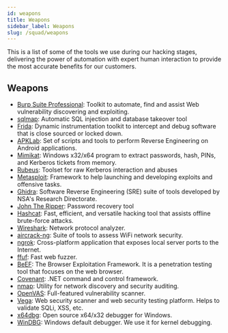 ```yaml
---
id: weapons
title: Weapons
sidebar_label: Weapons
slug: /squad/weapons
---
```


This is a list of some of the tools we use
during our hacking stages, delivering the power
of automation with expert human interaction to provide
the most accurate benefits for our customers.

## Weapons

- [Burp Suite Professional](https://portswigger.net/burp/pro):
  Toolkit to automate, find and assist Web vulnerability
  discovering and exploiting.
- [sqlmap](https://sqlmap.org/): Automatic SQL
  injection and database takeover tool
- [Frida](https://frida.re/): Dynamic instrumentation
  toolkit to intercept and debug software that is close sourced
  or locked down.
- [APKLab](https://github.com/APKLab/APKLab): Set of
  scripts and tools to perform Reverse Engineering on
  Android applications.
- [Mimikat](https://github.com/ParrotSec/mimikatz):  Windows
  x32/x64 program to extract passwords, hash, PINs,
  and Kerberos tickets from memory.
- [Rubeus](https://github.com/GhostPack/Rubeus):
  Toolset for raw Kerberos interaction and abuses
- [Metasploit](https://www.metasploit.com/):
  Framework to help launching and developing exploits and
  offensive tasks.
- [Ghidra](https://ghidra-sre.org/): Software Reverse
  Engineering (SRE) suite of tools developed by NSA's
  Research Directorate.
- [John The Ripper](https://www.openwall.com/john/):
  Password recovery tool
- [Hashcat](https://hashcat.net/hashcat/):
  Fast, efficient, and versatile hacking tool that
  assists offline brute-force attacks.
- [Wireshark](https://www.wireshark.org/):
  Network protocol analyzer.
- [aircrack-ng](https://www.aircrack-ng.org/):
  Suite of tools to assess WiFi network security.
- [ngrok](https://ngrok.com/):
  Cross-platform application that exposes local
  server ports to the Internet.
- [ffuf](https://github.com/ffuf/ffuf):
  Fast web fuzzer.
- [BeEF](https://beefproject.com/):
  The Browser Exploitation Framework. It is a
  penetration testing tool that focuses on the web browser.
- [Covenant](https://github.com/cobbr/Covenant):
  .NET command and control framework.
- [nmap](https://nmap.org/): Utility for network
  discovery and security auditing.
- [OpenVAS](https://www.openvas.org/):
  Full-featured vulnerability scanner.
- [Vega](https://subgraph.com/vega/):  Web security
  scanner and web security testing platform. Helps to
  validate SQLi, XSS, etc.
- [x64dbg](https://x64dbg.com/): Open source
  x64/x32 debugger for Windows.
- [WinDBG](https://docs.microsoft.com/en-us/windows-hardware/drivers/debugger/debugger-download-tools):
  Windows default debugger. We use it for kernel debugging.